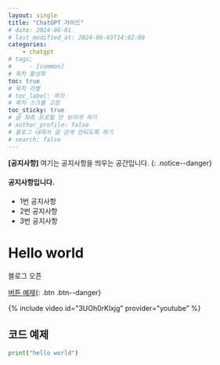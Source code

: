 ```yaml
---
layout: single
title: "ChatGPT 가이드"
# date: 2024-06-01
# last_modified_at: 2024-06-03T14:02:00
categories: 
    - chatgpt
# tags: 
#     - [common]
# 목차 활성화
toc: true
# 목차 라벨
# toc_label: 목차
# 목차 스크롤 고정
toc_sticky: true 
# 글 좌측 프로필 안 보이게 하기
# author_profile: false
# 블로그 내에서 글 검색 안되도록 하기
# search: false
---
```


<!-- https://mmistakes.github.io/minimal-mistakes/docs/utility-classes/#google_vignette
공지사항 띄우기 -->
**[공지사항]** 여기는 공지사항을 띄우는 공간입니다.
{: .notice--danger}

<div class="notice--success">
<h4>공지사항입니다.</h4>
<ul>
<li>
1번 공지사항
</li>
<li>
2번 공지사항
</li>
<li>
3번 공지사항
</li>
</ul>
</div>

# Hello world
블로그 오픈

<!-- 버튼 넣기 -->
[버튼 예제](https://mmistakes.github.io/minimal-mistakes/docs/utility-classes/#buttons){: .btn .btn--danger}

<!-- 유튜브 영상 넣기 -->
<!-- https://mmistakes.github.io/minimal-mistakes/docs/helpers/#youtube -->
<!-- 아래 코드에 영상 id만 넣기 -->
{% include video id="3UOh0rKlxjg" provider="youtube" %}


## 코드 예제

``` python
print("hello world")
```